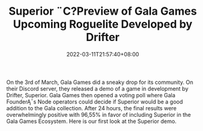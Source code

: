 ﻿---
title: "Superior ¨C?Preview of Gala Games Upcoming Roguelite Developed by Drifter"
date: 2022-03-11T21:57:40+08:00
lastmod: 2022-03-11T16:45:40+08:00
draft: false
authors: ["Darcy"]
description: "On the 3rd of March, Gala Games did a sneaky drop for its community. On their Discord server, they released a demo of a game in development by Drifter, Superior. Gala Games then opened a voting poll where Gala FounderĄ¯s Node operators could decide if Superior would be a good addition to the Gala collection. After 24 hours, the final results were overwhelmingly positive with 96,55% in favor of including Superior in the Gala Games Ecosystem. Here is our first look at the Superior demo."
featuredImage: "superior-preview-of-gala-games-upcoming-roguelite-developed-by-drifter.jpeg"
tags: ["Virtual World","Play to Earn"]
categories: ["news"]
news: ["Virtual World"]
weight: 
lightgallery: true
pinned: false
recommend: false
recommend1: false
---

On the 3rd of March, Gala Games did a sneaky drop for its community. On their Discord server, they released a demo of a game in development by Drifter, Superior. Gala Games then opened a voting poll where Gala FounderĄ¯s Node operators could decide if Superior would be a good addition to the Gala collection. After 24 hours, the final results were overwhelmingly positive with 96,55% in favor of including Superior in the Gala Games Ecosystem. Here is our first look at the Superior demo.

<!--more-->


